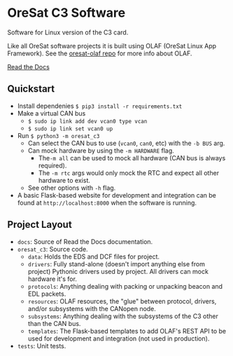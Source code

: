 # OreSat C3 Software

Software for Linux version of the C3 card.

Like all OreSat software projects it is built using OLAF (OreSat Linux App
Framework). See the [oresat-olaf repo](https://github.com/oresat/oresat-olaf)
for more info about OLAF.

[Read the Docs](https://oresat-c3-software.readthedocs.io/en/latest/)

## Quickstart

- Install dependenies `$ pip3 install -r requirements.txt`
- Make a virtual CAN bus
  - `$ sudo ip link add dev vcan0 type vcan`
  - `$ sudo ip link set vcan0 up`
- Run `$ python3 -m oresat_c3`
  - Can select the CAN bus to use (`vcan0`, `can0`, etc) with the `-b BUS` arg.
  - Can mock hardware by using the `-m HARDWARE` flag.
    - The`-m all` can be used to mock all hardware (CAN bus is always required).
    - The `-m rtc` args would only mock the RTC and expect all other hardware to
      exist.
  - See other options with `-h` flag.
- A basic Flask-based website for development and integration can be found at
  `http://localhost:8000` when the software is running.

## Project Layout

- `docs`: Source of Read the Docs documentation.
- `oresat_c3`: Source code.
  - `data`: Holds the EDS and DCF files for project.
  - `drivers`: Fully stand-alone (doesn't import anything else from project)
    Pythonic drivers used by project. All drivers can mock hardware it's for.
  - `protocols`: Anything dealing with packing or unpacking beacon and EDL packets.
  - `resources`: OLAF resources, the "glue" between protocol, drivers, and/or
    subsystems with the CANopen node.
  - `subsystems`: Anything dealing with the subsystems of the C3 other than the
    CAN bus.
  - `templates`: The Flask-based templates to add OLAF's REST API to be used
    for development and integration (not used in production).
- `tests`: Unit tests.
